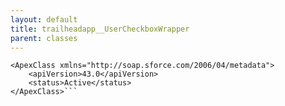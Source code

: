 ```yaml
---
layout: default
title: trailheadapp__UserCheckboxWrapper
parent: classes
---
```


```<?xml version="1.0" encoding="UTF-8"?>
<ApexClass xmlns="http://soap.sforce.com/2006/04/metadata">
    <apiVersion>43.0</apiVersion>
    <status>Active</status>
</ApexClass>```

